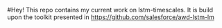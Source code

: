 #Hey! This repo contains my current work on lstm-timescales. It is build upon the toolkit presented in https://github.com/salesforce/awd-lstm-lm  
